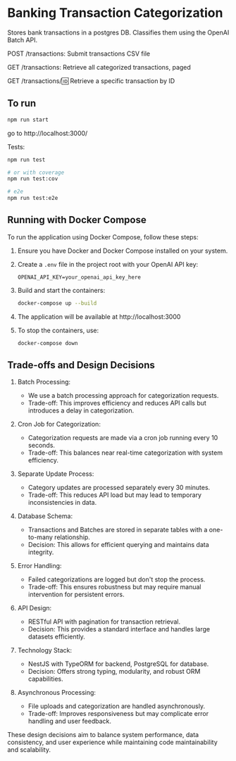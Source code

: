 # Banking Transaction Categorization

Stores bank transactions in a postgres DB.
Classifies them using the OpenAI Batch API.

POST /transactions: Submit transactions CSV file

GET /transactions: Retrieve all categorized transactions, paged

GET /transactions/:id: Retrieve a specific transaction by ID

## To run

```sh
npm run start
```
go to http://localhost:3000/

Tests:
```sh
npm run test

# or with coverage
npm run test:cov

# e2e
npm run test:e2e
```

## Running with Docker Compose

To run the application using Docker Compose, follow these steps:

1. Ensure you have Docker and Docker Compose installed on your system.

2. Create a `.env` file in the project root with your OpenAI API key:
   ```
   OPENAI_API_KEY=your_openai_api_key_here
   ```

3. Build and start the containers:
   ```sh
   docker-compose up --build
   ```

4. The application will be available at http://localhost:3000

5. To stop the containers, use:
   ```sh
   docker-compose down
   ```

## Trade-offs and Design Decisions

1. Batch Processing:
   - We use a batch processing approach for categorization requests.
   - Trade-off: This improves efficiency and reduces API calls but introduces a delay in categorization.

2. Cron Job for Categorization:
   - Categorization requests are made via a cron job running every 10 seconds.
   - Trade-off: This balances near real-time categorization with system efficiency.

3. Separate Update Process:
   - Category updates are processed separately every 30 minutes.
   - Trade-off: This reduces API load but may lead to temporary inconsistencies in data.

4. Database Schema:
   - Transactions and Batches are stored in separate tables with a one-to-many relationship.
   - Decision: This allows for efficient querying and maintains data integrity.

5. Error Handling:
   - Failed categorizations are logged but don't stop the process.
   - Trade-off: This ensures robustness but may require manual intervention for persistent errors.

6. API Design:
   - RESTful API with pagination for transaction retrieval.
   - Decision: This provides a standard interface and handles large datasets efficiently.

7. Technology Stack:
   - NestJS with TypeORM for backend, PostgreSQL for database.
   - Decision: Offers strong typing, modularity, and robust ORM capabilities.

8. Asynchronous Processing:
   - File uploads and categorization are handled asynchronously.
   - Trade-off: Improves responsiveness but may complicate error handling and user feedback.

These design decisions aim to balance system performance, data consistency, and user experience while maintaining code maintainability and scalability.

